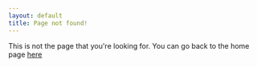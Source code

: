 ```yaml
---
layout: default
title: Page not found!
---
```


This is not the page that you're looking for. You can go back to the home page [here](https://www.cis.upenn.edu/~cis110/current/)
